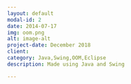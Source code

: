 ```yaml
---
layout: default
modal-id: 2
date: 2014-07-17
img: oom.png
alt: image-alt
project-date: December 2018
client: 
category: Java,Swing,OOM,Eclipse
description: Made using Java and Swing

---
```

